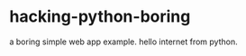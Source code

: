 hacking-python-boring
=====================

a boring simple web app example. hello internet from python.
